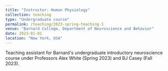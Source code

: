 ```yaml
---
title: "Instructor: Human Physiology"
collection: teaching
type: "Undergraduate course"
permalink: /teaching/2023-spring-teaching-1
venue: "Barnard College, Department of Neuroscience and Behavior"
date: 2023-01-01
location: "New York, USA"
---
```


Teaching assistant for Barnard's undergraduate introductory neuroscience course under Professors Alex White (Spring 2023) and BJ Casey (Fall 2023).
